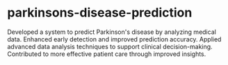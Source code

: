 # parkinsons-disease-prediction
Developed a system to predict Parkinson's disease by analyzing medical data. Enhanced early detection and improved prediction accuracy. Applied advanced data analysis techniques to support clinical decision-making. Contributed to more effective patient care through improved insights.
